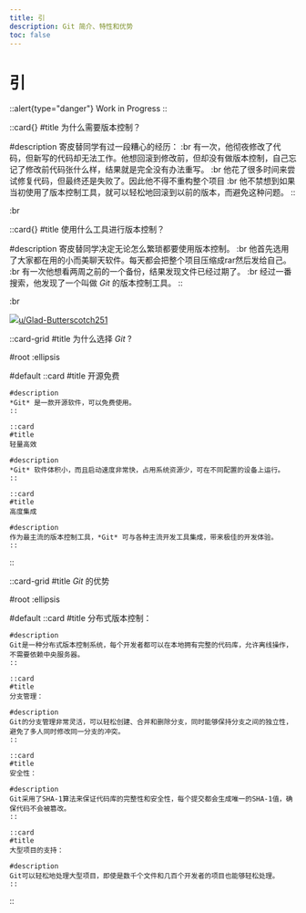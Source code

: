 ```yaml
---
title: 引
description: Git 简介、特性和优势
toc: false
---
```


# 引

::alert{type="danger"}
Work in Progress
::

::card{}
#title
为什么需要版本控制？

#description
寄皮替同学有过一段糟心的经历： :br
有一次，他彻夜修改了代码，但新写的代码却无法工作。他想回滚到修改前，但却没有做版本控制，自己忘记了修改前代码张什么样，结果就是完全没有办法重写。 :br
他花了很多时间来尝试修复代码，但最终还是失败了。因此他不得不重构整个项目 :br
他不禁想到如果当初使用了版本控制工具，就可以轻松地回滚到以前的版本，而避免这种问题。
::

:br

::card{}
#title
使用什么工具进行版本控制？

#description
寄皮替同学决定无论怎么繁琐都要使用版本控制。 :br
他首先选用了大家都在用的小而美聊天软件。每天都会把整个项目压缩成rar然后发给自己。 :br
有一次他想看两周之前的一个备份，结果发现文件已经过期了。 :br
经过一番搜索，他发现了一个叫做 *Git* 的版本控制工具。
::

:br

![](/img/4/0/meme.jpg)[u/Glad-Butterscotch251](https://www.reddit.com/r/ProgrammerHumor/comments/11ir7cb/best_ways_to_save_your_code/)

::card-grid
#title
为什么选择 *Git* ?

#root
:ellipsis

#default
    ::card
    #title
    开源免费

    #description
    *Git* 是一款开源软件，可以免费使用。
    ::

    ::card
    #title
    轻量高效

    #description
    *Git* 软件体积小，而且启动速度非常快，占用系统资源少，可在不同配置的设备上运行。
    ::

    ::card
    #title
    高度集成

    #description
    作为最主流的版本控制工具，*Git* 可与各种主流开发工具集成，带来极佳的开发体验。
    ::
::

::card-grid
#title
*Git* 的优势

#root
:ellipsis

#default
    ::card
    #title
    分布式版本控制：

    #description
    Git是一种分布式版本控制系统，每个开发者都可以在本地拥有完整的代码库，允许离线操作，不需要依赖中央服务器。
    ::

    ::card
    #title
    分支管理：

    #description
    Git的分支管理非常灵活，可以轻松创建、合并和删除分支，同时能够保持分支之间的独立性，避免了多人同时修改同一分支的冲突。
    ::

    ::card
    #title
    安全性：
    
    #description
    Git采用了SHA-1算法来保证代码库的完整性和安全性，每个提交都会生成唯一的SHA-1值，确保代码不会被篡改。
    ::

    ::card
    #title
    大型项目的支持：
    
    #description
    Git可以轻松地处理大型项目，即使是数千个文件和几百个开发者的项目也能够轻松处理。
    ::
::